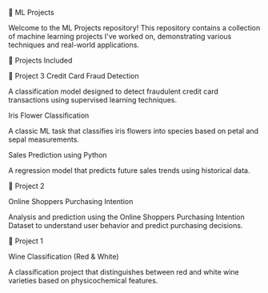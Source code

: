🧠 ML Projects

Welcome to the ML Projects repository!
This repository contains a collection of machine learning projects I've worked on, demonstrating various techniques and real-world applications.

📁 Projects Included

🔹 Project 3
Credit Card Fraud Detection

A classification model designed to detect fraudulent credit card transactions using supervised learning techniques.


Iris Flower Classification


A classic ML task that classifies iris flowers into species based on petal and sepal measurements.


Sales Prediction using Python


A regression model that predicts future sales trends using historical data.


🔹 Project 2

Online Shoppers Purchasing Intention


Analysis and prediction using the Online Shoppers Purchasing Intention Dataset to understand user behavior and predict purchasing decisions.


🔹 Project 1

Wine Classification (Red & White)


A classification project that distinguishes between red and white wine varieties based on physicochemical features.


